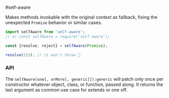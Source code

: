 #self-aware

Makes methods invokable with the original context as fallback,
fixing the unexpected `Promise` behavior or similar cases.

```js
import selfAware from 'self-aware';
// or const selfAware = require('self-aware');

const {resolve, reject} = selfAware(Promise);

resolve(123); // it won't throw 🎉
```

### API

The `selfAware(one[, orMore[, generic]]):generic` will patch only once per constructor whatever object, class, or function, passed along. It returns the last argument as common use case for extends or one off.
